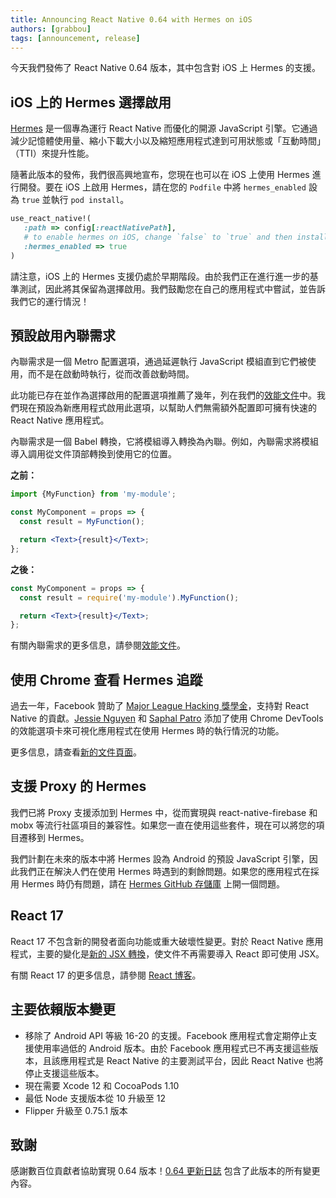 ```yaml
---
title: Announcing React Native 0.64 with Hermes on iOS
authors: [grabbou]
tags: [announcement, release]
---
```


今天我們發佈了 React Native 0.64 版本，其中包含對 iOS 上 Hermes 的支援。

## iOS 上的 Hermes 選擇啟用

[Hermes](https://hermesengine.dev) 是一個專為運行 React Native 而優化的開源 JavaScript 引擎。它通過減少記憶體使用量、縮小下載大小以及縮短應用程式達到可用狀態或「互動時間」（TTI）來提升性能。

隨著此版本的發佈，我們很高興地宣布，您現在也可以在 iOS 上使用 Hermes 進行開發。要在 iOS 上啟用 Hermes，請在您的 `Podfile` 中將 `hermes_enabled` 設為 `true` 並執行 `pod install`。

```ruby
use_react_native!(
   :path => config[:reactNativePath],
   # to enable hermes on iOS, change `false` to `true` and then install pods
   :hermes_enabled => true
)
```

請注意，iOS 上的 Hermes 支援仍處於早期階段。由於我們正在進行進一步的基準測試，因此將其保留為選擇啟用。我們鼓勵您在自己的應用程式中嘗試，並告訴我們它的運行情況！

## 預設啟用內聯需求

內聯需求是一個 Metro 配置選項，通過延遲執行 JavaScript 模組直到它們被使用，而不是在啟動時執行，從而改善啟動時間。

此功能已存在並作為選擇啟用的配置選項推薦了幾年，列在我們的[效能文件](/docs/performance)中。我們現在預設為新應用程式啟用此選項，以幫助人們無需額外配置即可擁有快速的 React Native 應用程式。

內聯需求是一個 Babel 轉換，它將模組導入轉換為內聯。例如，內聯需求將模組導入調用從文件頂部轉換到使用它的位置。

**之前：**

```jsx
import {MyFunction} from 'my-module';

const MyComponent = props => {
  const result = MyFunction();

  return <Text>{result}</Text>;
};
```

**之後：**

```jsx
const MyComponent = props => {
  const result = require('my-module').MyFunction();

  return <Text>{result}</Text>;
};
```

有關內聯需求的更多信息，請參閱[效能文件](https://reactnative.dev/docs/0.74/ram-bundles-inline-requires#inline-requires)。

## 使用 Chrome 查看 Hermes 追蹤

<!--alex ignore fellowship-->

過去一年，Facebook 贊助了 [Major League Hacking 獎學金](https://fellowship.mlh.io/)，支持對 React Native 的貢獻。[Jessie Nguyen](https://twitter.com/jessie_anh_ng) 和 [Saphal Patro](https://twitter.com/saphalinsaan) 添加了使用 Chrome DevTools 的效能選項卡來可視化應用程式在使用 Hermes 時的執行情況的功能。

更多信息，請查看[新的文件頁面](https://reactnative-archive-august-2023.netlify.app/docs/0.64/profile-hermes#record-a-hermes-sampling-profile)。

## 支援 Proxy 的 Hermes

我們已將 Proxy 支援添加到 Hermes 中，從而實現與 react-native-firebase 和 mobx 等流行社區項目的兼容性。如果您一直在使用這些套件，現在可以將您的項目遷移到 Hermes。

我們計劃在未來的版本中將 Hermes 設為 Android 的預設 JavaScript 引擎，因此我們正在解決人們在使用 Hermes 時遇到的剩餘問題。如果您的應用程式在採用 Hermes 時仍有問題，請在 [Hermes GitHub 存儲庫](https://github.com/facebook/hermes) 上開一個問題。

## React 17

React 17 不包含新的開發者面向功能或重大破壞性變更。對於 React Native 應用程式，主要的變化是[新的 JSX 轉換](https://reactjs.org/blog/2020/09/22/introducing-the-new-jsx-transform.html)，使文件不再需要導入 React 即可使用 JSX。

有關 React 17 的更多信息，請參閱 [React 博客](https://reactjs.org/blog/2020/10/20/react-v17.html)。

## 主要依賴版本變更

- 移除了 Android API 等級 16-20 的支援。Facebook 應用程式會定期停止支援使用率過低的 Android 版本。由於 Facebook 應用程式已不再支援這些版本，且該應用程式是 React Native 的主要測試平台，因此 React Native 也將停止支援這些版本。
- 現在需要 Xcode 12 和 CocoaPods 1.10
- 最低 Node 支援版本從 10 升級至 12
- Flipper 升級至 0.75.1 版本

## 致謝

感謝數百位貢獻者協助實現 0.64 版本！[0.64 更新日誌](https://github.com/facebook/react-native/blob/main/CHANGELOG.md#v0640) 包含了此版本的所有變更內容。